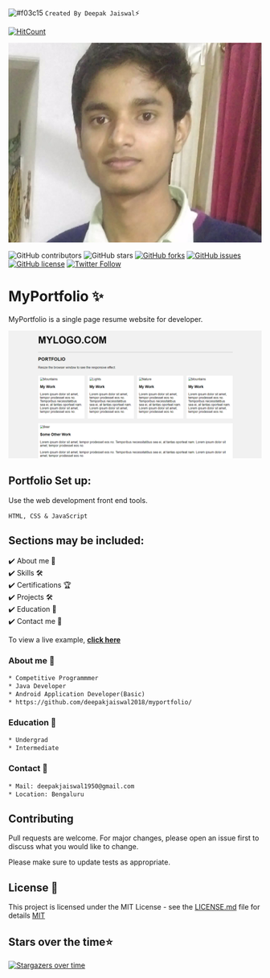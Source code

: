  ![#f03c15](https://via.placeholder.com/15/f03c15/000000?text=+) `Created By Deepak Jaiswal`⚡️
 
 [![HitCount](http://hits.dwyl.com/deepakjaiswal2018/deepakjaiswal2018githubio.svg)](http://hits.dwyl.com/deepakjaiswal2018/deepakjaiswal2018githubio)
 
 <p align="center"> 
  <kbd>
  	<a href="https://deepakjaiswal2018.github.io" target="_blank">
		<img src="deepakjaiswal.jpg"></img>
	</a>
  </kbd>
</p>
 
![GitHub contributors](https://img.shields.io/github/contributors/deepakjaiswal2018/deepakjaiswal2018.github.io?color=ff007f&style=for-the-badge)
![GitHub stars](https://img.shields.io/github/stars/deepakjaiswal2018/deepakjaiswal2018.github.io?color=80ff00&style=for-the-badge)
[![GitHub forks](https://img.shields.io/github/forks/deepakjaiswal2018/deepakjaiswal2018.github.io?style=for-the-badge)](https://github.com/deepakjaiswal2018/star_book/network)
[![GitHub issues](https://img.shields.io/github/issues/deepakjaiswal2018/deepakjaiswal2018.github.io?color=ffcc66&style=for-the-badge)](https://github.com/deepakjaiswal2018/star_book/issues)
[![GitHub license](https://img.shields.io/github/license/deepakjaiswal2018/deepakjaiswal2018.github.io?style=for-the-badge)](https://github.com/deepakjaiswal2018/deepakjaiswal2018.github.io/blob/master/LICENSE) 
[![Twitter Follow](https://img.shields.io/twitter/follow/deepakj21032000?color=ff0000&logo=twitter&logoColor=ff0000&style=for-the-badge)](https://twitter.com/deepakj21032000)
 
 
 
 <!-- ![Alt text](https://github.com/deepakjaiswal2018/deepakjaiswal2018.github.io/blob/master/deepakjaiswal.jpg?raw=true "Title") -->

# MyPortfolio ✨

MyPortfolio is a single page resume website for developer.

[![Site preview](preview.png)](https://deepakjaiswal2018.github.io/)


## Portfolio Set up:

Use the web development front end tools.

```
HTML, CSS & JavaScript
```

## Sections may be included:
✔️ About me 📙\
✔️ Skills 🛠️\
✔️ Certifications 🏆\
✔️ Projects 🛠️\
✔️ Education 🏫\
✔️ Contact me 📇

To view a live example, **[click here](https://deepakjaiswal2018.github.io)**



### About me 📙
```
* Competitive Programmmer
* Java Developer
* Android Application Developer(Basic)
* https://github.com/deepakjaiswal2018/myportfolio/
```


### Education 🏫
```
* Undergrad
* Intermediate
```

### Contact 📇
```
* Mail: deepakjaiswal1950@gmail.com
* Location: Bengaluru
```

## Contributing
Pull requests are welcome. For major changes, please open an issue first to discuss what you would like to change.

Please make sure to update tests as appropriate.

## License 📄

This project is licensed under the MIT License - see the [LICENSE.md](./LICENSE) file for details
[MIT](https://choosealicense.com/licenses/mit/)

## Stars over the time⭐ 
[![Stargazers over time](https://starchart.cc/deepakjaiswal2018/deepakjaiswal2018.github.io.svg)](https://starchart.cc/deepakjaiswal2018/deepakjaiswal2018.github.io)

